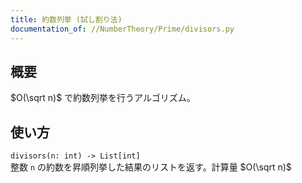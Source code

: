 ```yaml
---
title: 約数列挙 (試し割り法)
documentation_of: //NumberTheory/Prime/divisors.py
---
```


## 概要
$O(\sqrt n)$ で約数列挙を行うアルゴリズム。

## 使い方
`divisors(n: int) -> List[int]`  
整数 `n` の約数を昇順列挙した結果のリストを返す。計算量 $O(\sqrt n)$

